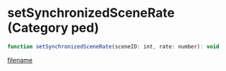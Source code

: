 # setSynchronizedSceneRate (Category ped)

```js
function setSynchronizedSceneRate(sceneID: int, rate: number): void
```

[filename](setSynchronizedSceneRate_m.md ':include')